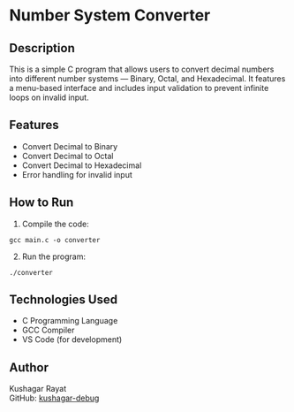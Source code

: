 # Number System Converter

## Description
This is a simple C program that allows users to convert decimal numbers into different number systems — Binary, Octal, and Hexadecimal. It features a menu-based interface and includes input validation to prevent infinite loops on invalid input.

## Features
- Convert Decimal to Binary
- Convert Decimal to Octal
- Convert Decimal to Hexadecimal
- Error handling for invalid input

## How to Run
1. Compile the code:
```
gcc main.c -o converter
```


2. Run the program:
```
./converter
```

## Technologies Used
- C Programming Language
- GCC Compiler
- VS Code (for development)

## Author
Kushagar Rayat  
GitHub: [kushagar-debug](https://github.com/kushagar-debug)